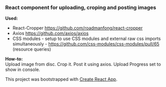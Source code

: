 ### React component for uploading, croping and posting images

**Used:**
- React-Cropper https://github.com/roadmanfong/react-cropper
- Axios https://github.com/axios/axios
- CSS modules - setup to use CSS modules and external raw css imports simultaneously - https://github.com/css-modules/css-modules/pull/65 (resource queries)

**How-to:** <br />
Upload image from disc. Crop it. Post it using axios. Upload Progress set to show in console.

This project was bootstrapped with [Create React App](https://github.com/facebookincubator/create-react-app).
